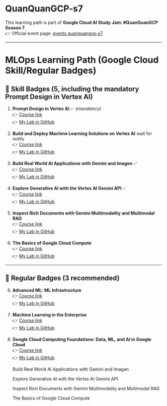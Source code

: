 # QuanQuanGCP-s7

This learning path is part of **Google Cloud AI Study Jam: #QuanQuanGCP Season 7**.  
👉 Official event page: [events quanquangcp-s7](https://rsvp.withgoogle.com/events/quanquangcp-s7)

---

# MLOps Learning Path (Google Cloud Skill/Regular Badges)

## 📌 Skill Badges (5, including the mandatory **Prompt Design in Vertex AI**)

1. **Prompt Design in Vertex AI** ✅ *(mandatory)*  
   👉 [Course link](https://www.cloudskillsboost.google/paths/118/course_templates/976)  
   👉 [My Lab in GitHub](https://github.com/dauvannam1804/quanquangcp-s7/tree/main/Prompt%20Design%20in%20Vertex%20AI)

2. **Build and Deploy Machine Learning Solutions on Vertex AI**  wait for notify   
   👉 [Course link](https://www.cloudskillsboost.google/course_templates/609)  
   👉 [My Lab in GitHub](https://github.com/dauvannam1804/quanquangcp-s7/tree/main/Build%20and%20Deploy%20Machine%20Learning%20Solutions%20on%20Vertex%20AI)

3. **Build Real World AI Applications with Gemini and Imagen** ✅   
   👉 [Course link](https://www.cloudskillsboost.google/course_templates/1076)  
   👉 [My Lab in GitHub](https://github.com/dauvannam1804/quanquangcp-s7/tree/main/Build%20Real%20World%20AI%20Applications%20with%20Gemini%20and%20Imagen)

4. **Explore Generative AI with the Vertex AI Gemini API**  ✅   
   👉 [Course link](https://www.cloudskillsboost.google/course_templates/959)  
   👉 [My Lab in GitHub](https://github.com/your-username/your-repo-link/tree/main/use-ml-apis)

5. **Inspect Rich Documents with Gemini Multimodality and Multimodal RAG**  
   👉 [Course link](https://www.cloudskillsboost.google/course_templates/1200)  
   👉 [My Lab in GitHub](https://github.com/your-username/your-repo-link/tree/main/multimodal-vector-search)

6. **The Basics of Google Cloud Compute**  
   👉 [Course link](https://www.cloudskillsboost.google/course_templates/754)  
   👉 [My Lab in GitHub](https://github.com/your-username/your-repo-link/tree/main/multimodal-vector-search)
---

## 📌 Regular Badges (3 recommended)

6. **Advanced ML: ML Infrastructure**  
   👉 [Course link](https://www.cloudskillsboost.google/course_templates/1126)  
   👉 [My Lab in GitHub](https://github.com/your-username/your-repo-link/tree/main/advanced-ml-infra)

7. **Machine Learning in the Enterprise**  
   👉 [Course link](https://www.cloudskillsboost.google/course_templates/879)  
   👉 [My Lab in GitHub](https://github.com/your-username/your-repo-link/tree/main/ml-enterprise)

8. **Google Cloud Computing Foundations: Data, ML, and AI in Google Cloud**  
   👉 [Course link](https://www.cloudskillsboost.google/course_templates/1168)  
   👉 [My Lab in GitHub](https://github.com/your-username/your-repo-link/tree/main/foundations-data-ml-ai)


   Build Real World AI Applications with Gemini and Imagen
      
   Explore Generative AI with the Vertex AI Gemini API
   
   Inspect Rich Documents with Gemini Multimodality and Multimodal RAG
   
   The Basics of Google Cloud Compute
   



